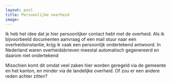 ```yaml
---
layout: post
title: Persoonlijke overheid
image:
---
```


Ik heb het idee dat je hier persoonlijker contact hebt met de overheid. Als ik bijvoorbeeld documenten aanvraag of een mail stuur naar een overheidsinstantie, krijg ik vaak een persoonlijk ondertekend antwoord. In Nederland waren overheidsbrieven meestal automatisch gegenereerd en daarom niet ondertekend

Misschien komt dit omdat veel zaken hier worden geregeld via de gemeente en het kanton, en minder via de landelijke overheid. Of zou er een andere reden achter zitten?
